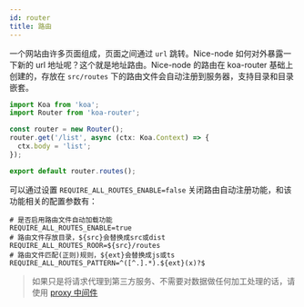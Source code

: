 ```yaml
---
id: router
title: 路由
---
```


一个网站由许多页面组成，页面之间通过 `url` 跳转。Nice-node 如何对外暴露一下新的 url 地址呢？这个就是地址路由。Nice-node 的路由在 koa-router 基础上创建的，存放在 `src/routes` 下的路由文件会自动注册到服务器，支持目录和目录嵌套。

```js
import Koa from 'koa';
import Router from 'koa-router';

const router = new Router();
router.get('/list', async (ctx: Koa.Context) => {
  ctx.body = 'list';
});

export default router.routes();
```

可以通过设置 `REQUIRE_ALL_ROUTES_ENABLE=false` 关闭路由自动注册功能，和该功能相关的配置参数有：
```
# 是否启用路由文件自动加载功能
REQUIRE_ALL_ROUTES_ENABLE=true
# 路由文件存放目录，${src}会替换成src或dist
REQUIRE_ALL_ROUTES_ROOR=${src}/routes
# 路由文件匹配(正则)规则，${ext}会替换成js或ts
REQUIRE_ALL_ROUTES_PATTERN=^([^.].*).${ext}(x)?$
```

>如果只是将请求代理到第三方服务、不需要对数据做任何加工处理的话，请使用 [proxy 中间件](./proxy.md)